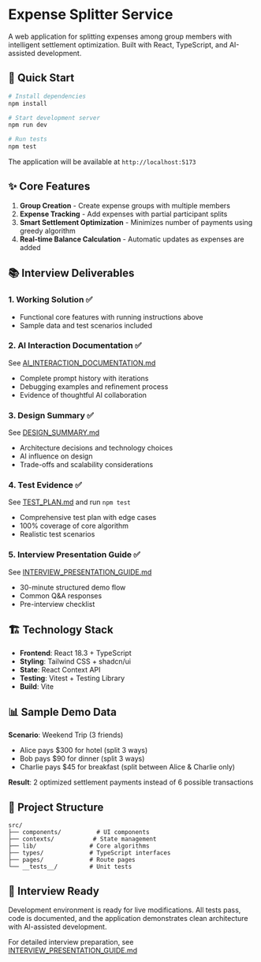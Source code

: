 # Expense Splitter Service

A web application for splitting expenses among group members with intelligent settlement optimization. Built with React, TypeScript, and AI-assisted development.

## 🚀 Quick Start

```bash
# Install dependencies
npm install

# Start development server
npm run dev

# Run tests
npm test
```

The application will be available at `http://localhost:5173`

## ✨ Core Features

1. **Group Creation** - Create expense groups with multiple members
2. **Expense Tracking** - Add expenses with partial participant splits
3. **Smart Settlement Optimization** - Minimizes number of payments using greedy algorithm
4. **Real-time Balance Calculation** - Automatic updates as expenses are added

## 📚 Interview Deliverables

### 1. Working Solution ✅
- Functional core features with running instructions above
- Sample data and test scenarios included

### 2. AI Interaction Documentation ✅
See [AI_INTERACTION_DOCUMENTATION.md](./AI_INTERACTION_DOCUMENTATION.md)
- Complete prompt history with iterations
- Debugging examples and refinement process
- Evidence of thoughtful AI collaboration

### 3. Design Summary ✅
See [DESIGN_SUMMARY.md](./DESIGN_SUMMARY.md)
- Architecture decisions and technology choices
- AI influence on design
- Trade-offs and scalability considerations

### 4. Test Evidence ✅
See [TEST_PLAN.md](./TEST_PLAN.md) and run `npm test`
- Comprehensive test plan with edge cases
- 100% coverage of core algorithm
- Realistic test scenarios

### 5. Interview Presentation Guide ✅
See [INTERVIEW_PRESENTATION_GUIDE.md](./INTERVIEW_PRESENTATION_GUIDE.md)
- 30-minute structured demo flow
- Common Q&A responses
- Pre-interview checklist

## 🏗️ Technology Stack

- **Frontend**: React 18.3 + TypeScript
- **Styling**: Tailwind CSS + shadcn/ui
- **State**: React Context API
- **Testing**: Vitest + Testing Library
- **Build**: Vite

## 📊 Sample Demo Data

**Scenario**: Weekend Trip (3 friends)
- Alice pays $300 for hotel (split 3 ways)
- Bob pays $90 for dinner (split 3 ways)
- Charlie pays $45 for breakfast (split between Alice & Charlie only)

**Result**: 2 optimized settlement payments instead of 6 possible transactions

## 📁 Project Structure

```
src/
├── components/          # UI components
├── contexts/           # State management
├── lib/               # Core algorithms
├── types/             # TypeScript interfaces
├── pages/             # Route pages
└── __tests__/         # Unit tests
```

## 🎯 Interview Ready

Development environment is ready for live modifications. All tests pass, code is documented, and the application demonstrates clean architecture with AI-assisted development.

For detailed interview preparation, see [INTERVIEW_PRESENTATION_GUIDE.md](./INTERVIEW_PRESENTATION_GUIDE.md)
